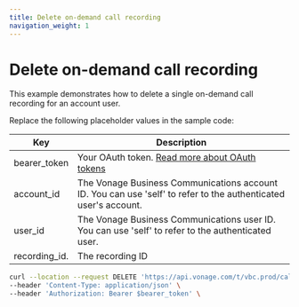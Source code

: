 ```yaml
---
title: Delete on-demand call recording
navigation_weight: 1
---
```


# Delete on-demand call recording

This example demonstrates how to delete a single on-demand call recording for an account user.

Replace the following placeholder values in the sample code:

| Key | Description |
| --- | ----------- |
| bearer_token      | Your OAuth token. [Read more about OAuth tokens](/getting-started/create-an-access-token) |
| account_id        | The Vonage Business Communications account ID. You can use 'self' to refer to the authenticated user's account. |
| user_id           | The Vonage Business Communications user ID. You can use 'self' to refer to the authenticated user. |
| recording_id.     | The recording ID |

``` bash
curl --location --request DELETE 'https://api.vonage.com/t/vbc.prod/call_recording/api/accounts/$account_id/users/$user_id/call_recordings/$recording_id' \
--header 'Content-Type: application/json' \
--header 'Authorization: Bearer $bearer_token' \
```

